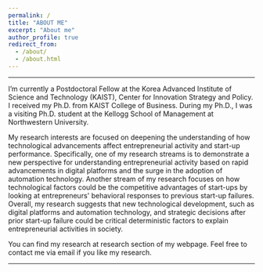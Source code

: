 ```yaml
---
permalink: /
title: "ABOUT ME"
excerpt: "About me"
author_profile: true
redirect_from: 
  - /about/
  - /about.html
---
```


<style type="text/css">
#touch {
 background-color: #bbb;
 padding: .4em;
 -moz-border-radius: 5px;
 -webkit-border-radius: 5px;
 border-radius: 6px;
 color: #fff;
 font-size: 14px;
 text-decoration: none;
 border: none;
}
#touch:hover {
 border: none;
 background: orange;
 box-shadow: 0px 0px 1px #777;
}
</style>

<style type="text/css">
a:link {text-decoration: none; }
a:hover { text-decoration: underline; }
</style>

------

I’m currently a Postdoctoral Fellow at the Korea Advanced Institute of Science and Technology (KAIST), Center for Innovation Strategy and Policy. I received my Ph.D. from KAIST College of Business. During my Ph.D., I was a visiting Ph.D. student at the Kellogg School of Management at Northwestern University.

My research interests are focused on deepening the understanding of how technological advancements affect entrepreneurial activity and start-up performance. Specifically, one of my research streams is to demonstrate a new perspective for understanding entrepreneurial activity based on rapid advancements in digital platforms and the surge in the adoption of automation technology. Another stream of my research focuses on how technological factors could be the competitive advantages of start-ups by looking at entrepreneurs' behavioral responses to previous start-up failures. Overall, my research suggests that new technological development, such as digital platforms and automation technology, and strategic decisions after prior start-up failure could be critical deterministic factors to explain entrepreneurial activities in society.

You can find my research at [research](https://frintstones.github.io/publications/) section of my webpage.
Feel free to contact me via email if you like my research.

------
